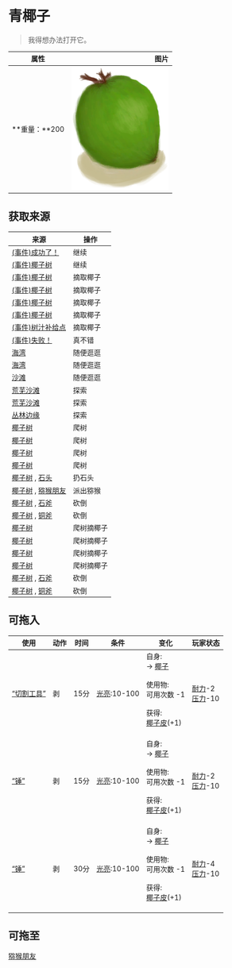 # 青椰子  
> 我得想办法打开它。  
  
  属性  |   图片   
 ----  |  ----:   
 **重量：**200  |  ![](Sprite/CoconutHusked.png)   
  
## 获取来源  
来源  |  操作  
----  |  ----  
[(事件)成功了！](Event_CoconutHit.md)  |  继续  
[(事件)椰子树](Event_PalmTree.md)  |  继续  
[(事件)椰子树](Event_PalmTree1.md)  |  摘取椰子  
[(事件)椰子树](Event_PalmTree2.md)  |  摘取椰子  
[(事件)椰子树](Event_PalmTree3.md)  |  摘取椰子  
[(事件)椰子树](Event_PalmTree4.md)  |  摘取椰子  
[(事件)树汁补给点](Event_SapStation.md)  |  摘取椰子  
[(事件)失败！](Event_SwimmingFailed.md)  |  真不错  
[海湾](Bay.md)  |  随便逛逛  
[海湾](Bay.md)  |  随便逛逛  
[沙滩](Beach.md)  |  随便逛逛  
[荒芜沙滩](DesolateBeach.md)  |  探索  
[荒芜沙滩](DesolateBeach.md)  |  探索  
[丛林边缘](Outskirts.md)  |  探索  
[椰子树](PalmTreeNew.md)  |  爬树  
[椰子树](PalmTreeNew.md)  |  爬树  
[椰子树](PalmTreeNew.md)  |  爬树  
[椰子树](PalmTreeNew.md)  |  爬树  
[椰子树](PalmTreeNew.md) , [石头](Stone.md)  |  扔石头  
[椰子树](PalmTreeNew.md) , [猕猴朋友](MacaqueFriend.md)  |  派出猕猴  
[椰子树](PalmTree_IH.md) , [石斧](StoneAxe.md)  |  砍倒  
[椰子树](PalmTree_IH.md) , [铜斧](AxeCopper.md)  |  砍倒  
[椰子树](PalmTree_Unique.md)  |  爬树摘椰子  
[椰子树](PalmTree_Unique.md)  |  爬树摘椰子  
[椰子树](PalmTree_Unique.md)  |  爬树摘椰子  
[椰子树](PalmTree_Unique.md)  |  爬树摘椰子  
[椰子树](PalmTree_Unique.md) , [石斧](StoneAxe.md)  |  砍倒  
[椰子树](PalmTree_Unique.md) , [铜斧](AxeCopper.md)  |  砍倒  
## 可拖入  
使用  |  动作  |  时间  |  条件  |  变化  |  玩家状态  
----  |  ----  |  ----  |  ----  |  ----  |  ----  
[“切割工具”](tag_Cutter.md)  |  剥  |  15分  |  [光亮](Light.md):10-100  |  自身:<br>→ [椰子](Coconut.md)<br><br>使用物:<br>可用次数  -1<br><br>获得:<br>[椰子皮](CoconutHusk.md)(+1)<br><br>  |  [耐力](Stamina.md)-2<br>[压力](Stress.md)-10  
[“锤”](tag_Axe.md)  |  剥  |  15分  |  [光亮](Light.md):10-100  |  自身:<br>→ [椰子](Coconut.md)<br><br>使用物:<br>可用次数  -1<br><br>获得:<br>[椰子皮](CoconutHusk.md)(+1)<br><br>  |  [耐力](Stamina.md)-2<br>[压力](Stress.md)-10  
[“锤”](tag_Hammer.md)  |  剥  |  30分  |  [光亮](Light.md):10-100  |  自身:<br>→ [椰子](Coconut.md)<br><br>使用物:<br>可用次数  -1<br><br>获得:<br>[椰子皮](CoconutHusk.md)(+1)<br><br>  |  [耐力](Stamina.md)-4<br>[压力](Stress.md)-10  
## 可拖至  
[猕猴朋友](MacaqueFriend.md)  
